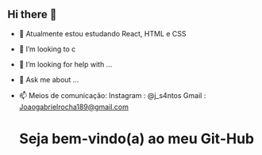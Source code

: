 ## Hi there 👋


- 🌱 Atualmente estou estudando React, HTML e CSS
- 👯 I’m looking to c
- 🤔 I’m looking for help with ...
- 💬 Ask me about ...
- 📫 Meios de comunicação: Instagram : @j_s4ntos
                       Gmail : Joaogabrielrocha189@gmail.com

  <h1>Seja bem-vindo(a) ao meu Git-Hub</h1>
      <img src="[https://i.pinimg.com/originals/5e/a0/7d/5ea07d8f17cac293538a55303e8a5fdb.jpg](https://th.bing.com/th/id/R.57544a9157ea55f2367b6c8fd3daddf1?rik=HMGA2iWg1iu4WQ&pid=ImgRaw&r=0)" alt="">

<img>
